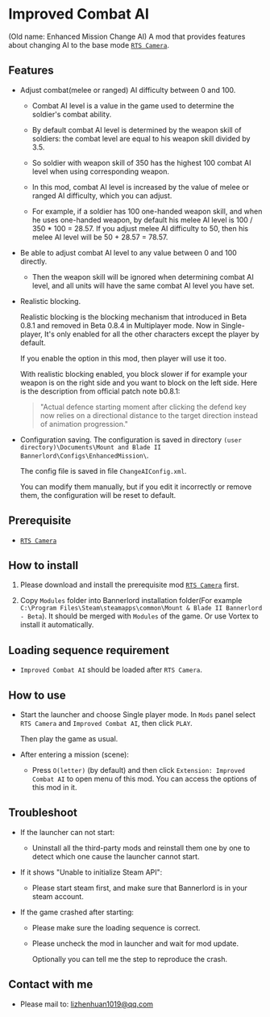 # Improved Combat AI
(Old name: Enhanced Mission Change AI)
A mod that provides features about changing AI to the base mode [`RTS Camera`](https://www.nexusmods.com/mountandblade2bannerlord/mods/355).

## Features
- Adjust combat(melee or ranged) AI difficulty between 0 and 100.

  - Combat AI level is a value in the game used to determine the soldier's combat ability.

  - By default combat AI level is determined by the weapon skill of soldiers: the combat level are equal to his weapon skill divided by 3.5.

  - So soldier with weapon skill of 350 has the highest 100 combat AI level when using corresponding weapon.

  - In this mod, combat AI level is increased by the value of melee or ranged AI difficulty, which you can adjust.

  - For example, if a soldier has 100 one-handed weapon skill, and when he uses one-handed weapon, by default his melee AI level is 100 / 350 * 100 = 28.57. If you adjust melee AI difficulty to 50, then his melee AI level will be 50 + 28.57 = 78.57.

- Be able to adjust combat AI level to any value between 0 and 100 directly.

  - Then the weapon skill will be ignored when determining combat AI level, and all units will have the same combat AI level you have set.

- Realistic blocking.

  Realistic blocking is the blocking mechanism that introduced in Beta 0.8.1 and removed in Beta 0.8.4 in Multiplayer mode. Now in Single-player, It's only enabled for all the other characters except the player by default.

  If you enable the option in this mod, then player will use it too.

  With realistic blocking enabled, you block slower if for example your weapon is on the right side and you want to block on the left side.
  Here is the description from official patch note b0.8.1:
  > "Actual defence starting moment after clicking the defend key now relies on a directional distance to the target direction instead of animation progression."

- Configuration saving. The configuration is saved in directory `(user directory)\Documents\Mount and Blade II Bannerlord\Configs\EnhancedMission\`.
  
  The config file is saved in file `ChangeAIConfig.xml`.

  You can modify them manually, but if you edit it incorrectly or remove them, the configuration will be reset to default.

## Prerequisite
- [`RTS Camera`](https://www.nexusmods.com/mountandblade2bannerlord/mods/355)

## How to install
1. Please download and install the prerequisite mod [`RTS Camera`](https://www.nexusmods.com/mountandblade2bannerlord/mods/355) first.

2. Copy `Modules` folder into Bannerlord installation folder(For example `C:\Program Files\Steam\steamapps\common\Mount & Blade II Bannerlord - Beta`). It should be merged with `Modules` of the game. Or use Vortex to install it automatically.

## Loading sequence requirement
- `Improved Combat AI` should be loaded after `RTS Camera`.

## How to use
- Start the launcher and choose Single player mode. In `Mods` panel select `RTS Camera` and `Improved Combat AI`, then click `PLAY`.

  Then play the game as usual.

- After entering a mission (scene):

  - Press `O(letter)` (by default) and then click `Extension: Improved Combat AI` to open menu of this mod. You can access the options of this mod in it.

## Troubleshoot
- If the launcher can not start:

  - Uninstall all the third-party mods and reinstall them one by one to detect which one cause the launcher cannot start.

- If it shows "Unable to initialize Steam API":

  - Please start steam first, and make sure that Bannerlord is in your steam account.

- If the game crashed after starting:

  - Please make sure the loading sequence is correct.

  - Please uncheck the mod in launcher and wait for mod update.

    Optionally you can tell me the step to reproduce the crash.

## Contact with me
* Please mail to: lizhenhuan1019@qq.com
